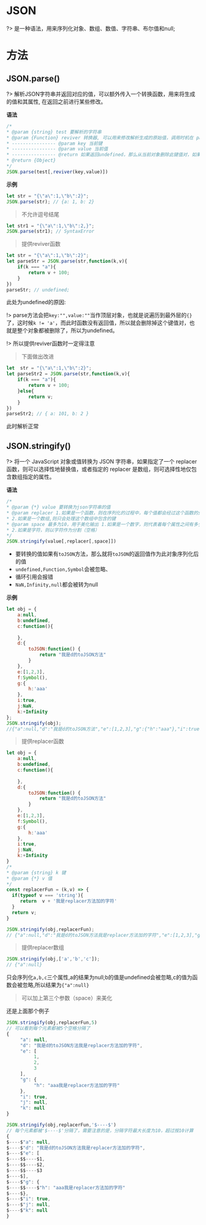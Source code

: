 # JSON
?> 是一种语法，用来序列化对象、数组、数值、字符串、布尔值和null;

# 方法

## JSON.parse()
?> 解析JSON字符串并返回对应的值，可以额外传入一个转换函数，用来将生成的值和其属性, 在返回之前进行某些修改。

**语法**
```js
/*
* @param {string} test 要解析的字符串
* @param {Function} reviver 转换器, 可以用来修改解析生成的原始值，调用时机在 parse 函数返回之前。
* ---------------- @param key 当前键
* ---------------- @param value 当前值
* ---------------- @return 如果返回undefined，那么从当前对象删除此键值对，如果是其他值，则会把此值作为key的value
* @return {Object}
*/
JSON.parse(test[,reviver(key,value)])
```


**示例**
```js
let str = "{\"a\":1,\"b\":2}";
JSON.parse(str); // {a: 1, b: 2}
```
> 不允许逗号结尾
```js
let str1 = "{\"a\":1,\"b\":2,}";
JSON.parse(str1); // SyntaxError
```

> 提供reviver函数
```js
let str = "{\"a\":1,\"b\":2}";
let parseStr = JSON.parse(str,function(k,v){
    if(k === "a"){
        return v + 100;
    }
})
parseStr; // undefined;
```
此处为undefined的原因:  

!> parse方法会把`key:"",value:""`当作顶层对象，也就是说遍历到最外层的`{}`了，这时候`k != 'a'`，而此时函数没有返回值，所以就会删除掉这个键值对，也就是整个对象都被删除了，所以为undefined。

!> 所以提供reviver函数时一定得注意
> 下面做出改进
```js
let  str = "{\"a\":1,\"b\":2}";
let parseStr2 = JSON.parse(str,function(k,v){
    if(k === "a"){
        return v + 100;
    }else{
        return v;
    }
})
parseStr2; // { a: 101, b: 2 }
```
此时解析正常



## JSON.stringify()
?> 将一个 JavaScript 对象或值转换为 JSON 字符串，如果指定了一个 replacer 函数，则可以选择性地替换值，或者指定的 replacer 是数组，则可选择性地仅包含数组指定的属性。

**语法**
```js
/*
* @param {*} value 要转换为json字符串的值
* @param replacer 1.如果是一个函数，则在序列化的过程中，每个值都会经过这个函数的处理。
* 2.如果是一个数组,则只会处理这个数组中包含的键
* @param space 最多为10，用于美化输出 1.如果是一个数字，则代表着每个属性之间有多少个空格
* 2.如果是字符，则以字符作为分割（空格）
*/
JSON.stringify(value[,replacer[,space]])
```

* 要转换的值如果有`toJSON`方法，那么就将`toJSON`的返回值作为此对象序列化后的值
* `undefined,Function,Symbol`会被忽略、
* 循环引用会报错
* `NaN,Infinity,null`都会被转为null  

**示例**
```js
let obj = {
    a:null,
    b:undefined,
    c:function(){
        
    },
    d:{
        toJSON:function() {
            return "我是d的toJSON方法"
        }
    },
    e:[1,2,3],
    f:Symbol(),
    g:{
        h:'aaa'
    },
    i:true,
    j:NaN,
    k:+Infinity
};
JSON.stringify(obj);
//{"a":null,"d":"我是d的toJSON方法","e":[1,2,3],"g":{"h":"aaa"},"i":true,"j":null,"k":null}
```
> 提供replacer函数
```js
let obj = {
    a:null,
    b:undefined,
    c:function(){
        
    },
    d:{
        toJSON:function() {
            return "我是d的toJSON方法"
        }
    },
    e:[1,2,3],
    f:Symbol(),
    g:{
        h:'aaa'
    },
    i:true,
    j:NaN,
    k:+Infinity
}
/*
* @param {string} k 键
* @param {*} v 值
*/
const replacerFun = (k,v) => {
  if(typeof v === 'string'){
     return  v + '我是replacer方法加的字符'
  }
  return v;
}

JSON.stringify(obj,replacerFun);
// {"a":null,"d":"我是d的toJSON方法我是replacer方法加的字符","e":[1,2,3],"g":{"h":"aaa我是replacer方法加的字符"},"i":true,"j":null,"k":null}
```

> 提供replacer数组
```js
JSON.stringify(obj,['a','b','c']);
// {"a":null}
```
只会序列化`a,b,c`三个属性,a的结果为null;b的值是undefined会被忽略,c的值为函数会被忽略,所以结果为`{"a":null}`

> 可以加上第三个参数（space）来美化    

还是上面那个例子
```js
JSON.stringify(obj,replacerFun,5)
// 可以看到每个元素都被5个空格分隔了
{
     "a": null,
     "d": "我是d的toJSON方法我是replacer方法加的字符",
     "e": [
          1,
          2,
          3
     ],
     "g": {
          "h": "aaa我是replacer方法加的字符"
     },
     "i": true,
     "j": null,
     "k": null
}

JSON.stringify(obj,replacerFun,'$----$')
// 每个元素都被'$----$'分隔了，需要注意的是，分隔字符最大长度为10，超过按10计算
{
$----$"a": null,
$----$"d": "我是d的toJSON方法我是replacer方法加的字符",
$----$"e": [
$----$$----$1,
$----$$----$2,
$----$$----$3
$----$],
$----$"g": {
$----$$----$"h": "aaa我是replacer方法加的字符"
$----$},
$----$"i": true,
$----$"j": null,
$----$"k": null
}
```